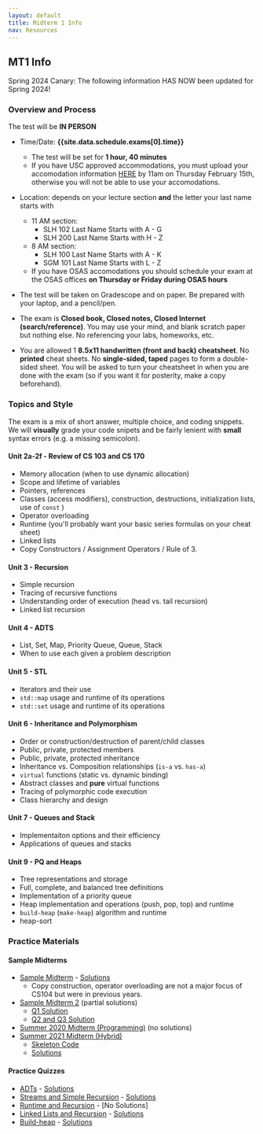```yaml
---
layout: default
title: Midterm 1 Info
nav: Resources
---
```


## MT1 Info
Spring 2024 Canary: The following information HAS NOW been updated for Spring 2024!

### Overview and Process

The test will be **IN PERSON**

- Time/Date: **{{site.data.schedule.exams[0].time}}**
  - The test will be set for **1 hour, 40 minutes**
  - If you have USC approved accommodations, you must upload your accomodation information [HERE]({{site.data.urls.osas_dsp_form}}) by 11am on Thursday February 15th, otherwise you will not be able to use your accomodations.  
- Location: depends on your lecture section **and** the letter your last name starts with
  - 11 AM section: 
    - SLH 102 Last Name Starts with A - G
    - SLH 200 Last Name Starts with H - Z
  - 8 AM section:
    - SLH 100 Last Name Starts with A - K
	- SGM 101 Last Name Starts with L - Z
  - If you have OSAS accomodations you should schedule your exam at the OSAS offices **on Thursday or Friday during OSAS hours**

- The test will be taken on Gradescope and on paper. Be prepared with your laptop, and a pencil/pen.
- The exam is **Closed book, Closed notes, Closed Internet (search/reference)**. You may use your mind, and blank scratch paper but nothing else. No referencing your labs, homeworks, etc.
- You are allowed 1 **8.5x11 handwritten (front and back) cheatsheet**. No **printed** cheat sheets.  No **single-sided, taped** pages to form a double-sided sheet.  You will be asked to turn your cheatsheet in when you are done with the exam (so if you want it for posterity, make a copy beforehand).

### Topics and Style

The exam is a mix of short answer, multiple choice, and coding snippets. We will **visually** grade your code snipets and be fairly lenient with **small** syntax errors (e.g. a missing semicolon).

#### Unit 2a-2f - Review of CS 103 and CS 170
 - Memory allocation (when to use dynamic allocation)
 - Scope and lifetime of variables
 - Pointers, references
 - Classes (access modifiers), construction, destructions, initialization lists, use of `const` )
 - Operator overloading
 - Runtime (you'll probably want your basic series formulas on your cheat sheet)
 - Linked lists
 - Copy Constructors / Assignment Operators / Rule of 3.

#### Unit 3 - Recursion
 - Simple recursion
 - Tracing of recursive functions
 - Understanding order of execution (head vs. tail recursion)
 - Linked list recursion

#### Unit 4 - ADTS
 - List, Set, Map, Priority Queue, Queue, Stack
 - When to use each given a problem description

#### Unit 5 - STL
 - Iterators and their use
 - `std::map` usage and runtime of its operations
 - `std::set` usage and runtime of its operations

#### Unit 6 - Inheritance and Polymorphism
 - Order or construction/destruction of parent/child classes
 - Public, private, protected members
 - Public, private, protected inheritance
 - Inheritance vs. Composition relationships (`is-a` vs. `has-a`)
 - `virtual` functions (static vs. dynamic binding)
 - Abstract classes and **pure** virtual functions
 - Tracing of polymorphic code execution
 - Class hierarchy and design

#### Unit 7 - Queues and Stack
 - Implementaiton options and their efficiency
 - Applications of queues and stacks

#### Unit 9 - PQ and Heaps
 - Tree representations and storage
 - Full, complete, and balanced tree definitions
 - Implementation of a priority queue
 - Heap implementation and operations (push, pop, top) and runtime
 - `build-heap` (`make-heap`) algorithm and runtime
 - heap-sort
 
### Practice Materials

#### Sample Midterms

 - [Sample Midterm]({{site.baseurl}}/resources/midterm-b.pdf) - [Solutions]({{site.baseurl}}/resources/midterm-b-sol.pdf)
    - Copy construction, operator overloading are not a major focus of CS104 but were in previous years.
 - [Sample Midterm 2]({{site.baseurl}}/resources/midterm-c.pdf) (partial solutions)
   - [Q1 Solution]({{site.baseurl}}/resources/midterm-c-q1sol.png)
   - [Q2 and Q3 Solution]({{site.baseurl}}/resources/midterm-c-q2q3sol.pdf)
 - [Summer 2020 Midterm (Programming)]({{site.baseurl}}/resources/mt-su20.html) (no solutions)
 - [Summer 2021 Midterm (Hybrid)]({{site.baseurl}}/resources/mt-su21.pdf)
   - [Skeleton Code]({{site.baseurl}}/resources/mt-su21-code.zip)
   - [Solutions]({{site.baseurl}}/resources/mt-su21-sol.pdf)
 
#### Practice Quizzes

 - [ADTs]({{site.baseurl}}/resources/quiz-adts.pdf) - [Solutions]({{site.baseurl}}/resources/quiz-adts-sol.html)
 - [Streams and Simple Recursion]({{site.baseurl}}/resources/quiz-streams-recursion.pdf) - [Solutions]({{site.baseurl}}/resources/quiz-streams-recursion-sol.cpp)
 - [Runtime and Recursion]({{site.baseurl}}/resources/quiz-runtime.pdf) - [No Solutions]
 - [Linked Lists and Recursion]({{site.baseurl}}/resources/quiz-list-recursion.pdf) - [Solutions]({{site.baseurl}}/resources/quiz-list-recursion-sol.cpp)
 - [Build-heap]({{site.baseurl}}/resources/quiz-build-heap.pdf) - [Solutions]({{site.baseurl}}/resources/quiz-build-heap-sol.pdf)